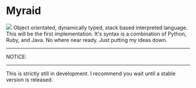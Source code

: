 <h1>Myraid</h1>
<img src="http://i.imgur.com/eTKENMX.png"/>
Object orientated, dynamically typed, stack based interpreted language.
This will be the first implementation.
It's syntax is a combination of Python, Ruby, and Java.
No where near ready. Just putting my ideas down.
<hr>
NOTICE:
<hr>
This is strictly still in development. I recommend you wait until a stable version is released.

